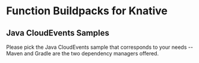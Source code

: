 # Function Buildpacks for Knative

## Java CloudEvents Samples

Please pick the Java CloudEvents sample that corresponds to your needs -- Maven and Gradle are the two dependency managers offered.